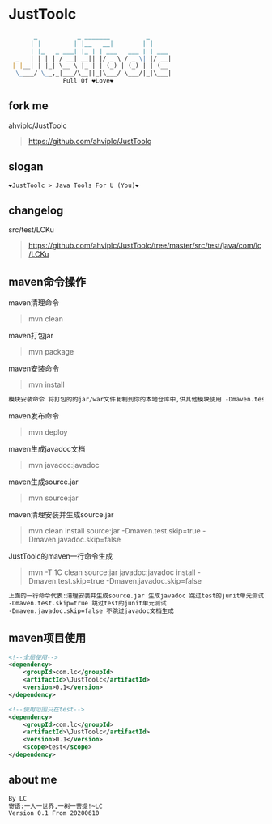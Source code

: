 # JustToolc

```markdown
       _           _ _______          _      
      | |         | |__   __|        | |     
      | |_   _ ___| |_ | | ___   ___ | | ___ 
  _   | | | | / __| __|| |/ _ \ / _ \| |/ __|
 | |__| | |_| \__ \ |_ | | (_) | (_) | | (__ 
  \____/ \__,_|___/\__||_|\___/ \___/|_|\___|
               Full Of ❤Love❤                                                           
```

## fork me
ahviplc/JustToolc 
>https://github.com/ahviplc/JustToolc

## slogan
```markdown
❤JustToolc > Java Tools For U (You)❤
```

## changelog 
src/test/LCKu
> https://github.com/ahviplc/JustToolc/tree/master/src/test/java/com/lc/LCKu

## maven命令操作
maven清理命令 
> mvn clean

maven打包jar 
> mvn package

maven安装命令 
> mvn install

```markdown
模块安装命令 将打包的的jar/war文件复制到你的本地仓库中,供其他模块使用 -Dmaven.test.skip=true 跳过测试(同时会跳过test compile)
```

maven发布命令 
> mvn deploy

maven生成javadoc文档 
> mvn javadoc:javadoc

maven生成source.jar 
> mvn source:jar

maven清理安装并生成source.jar 
> mvn clean install source:jar -Dmaven.test.skip=true -Dmaven.javadoc.skip=false

JustToolc的maven一行命令生成 
>  mvn -T 1C clean source:jar javadoc:javadoc install -Dmaven.test.skip=true -Dmaven.javadoc.skip=false

```markdown
上面的一行命令代表:清理安装并生成source.jar 生成javadoc 跳过test的junit单元测试 不跳过javadoc文档生成
-Dmaven.test.skip=true 跳过test的junit单元测试
-Dmaven.javadoc.skip=false 不跳过javadoc文档生成
```

## maven项目使用
```xml
<!--全局使用-->
<dependency>
    <groupId>com.lc</groupId>
    <artifactId>\JustToolc</artifactId>
    <version>0.1</version>
</dependency>

<!--使用范围只在test-->
<dependency>
    <groupId>com.lc</groupId>
    <artifactId>\JustToolc</artifactId>
    <version>0.1</version>
    <scope>test</scope>
</dependency>
```
## about me
```markdown
By LC
寄语:一人一世界,一树一菩提!~LC
Version 0.1 From 20200610 
```

